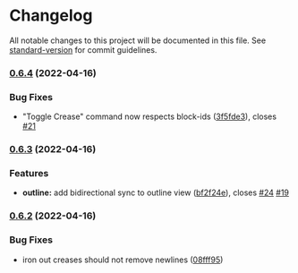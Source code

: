 # Changelog

All notable changes to this project will be documented in this file. See [standard-version](https://github.com/conventional-changelog/standard-version) for commit guidelines.

### [0.6.4](https://github-personal/liamcain/obsidian-creases/compare/0.6.3...0.6.4) (2022-04-16)


### Bug Fixes

* "Toggle Crease" command now respects block-ids ([3f5fde3](https://github-personal/liamcain/obsidian-creases/commit/3f5fde3e9c70d911a57196a296f48cfaff97ce44)), closes [#21](https://github-personal/liamcain/obsidian-creases/issues/21)

### [0.6.3](https://github-personal/liamcain/obsidian-creases/compare/0.6.2...0.6.3) (2022-04-16)


### Features

* **outline:** add bidirectional sync to outline view ([bf2f24e](https://github-personal/liamcain/obsidian-creases/commit/bf2f24eb774aa5561148dee59e82dcc9986300c9)), closes [#24](https://github-personal/liamcain/obsidian-creases/issues/24) [#19](https://github-personal/liamcain/obsidian-creases/issues/19)

### [0.6.2](https://github-personal/liamcain/obsidian-creases/compare/0.6.1...0.6.2) (2022-04-16)


### Bug Fixes

* iron out creases should not remove newlines ([08fff95](https://github-personal/liamcain/obsidian-creases/commit/08fff953b1c62510dfee2642fd0e9943ad50f1d3))
